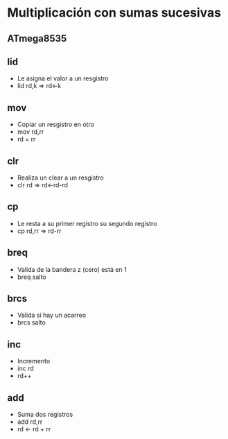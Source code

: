 # Multiplicación con sumas sucesivas
## ATmega8535

## lid
* Le asigna el valor a un resgistro
* lid rd,k => rd<-k
## mov
* Copiar un resgistro en otro
* mov rd,rr
* rd = rr
## clr
* Realiza un clear a un resgistro
* clr rd => rd<-rd-rd
## cp
* Le resta a su primer registro su segundo registro
* cp rd,rr => rd-rr
## breq
* Valida de la bandera z (cero) está en 1
* breq salto
## brcs
* Valida si hay un acarreo
* brcs salto
## inc
* Incremento
* inc rd
* rd++
## add
* Suma dos registros
* add rd,rr
* rd <- rd + rr
